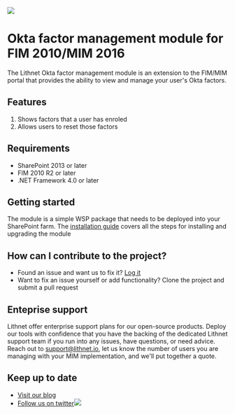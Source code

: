 ![](https://lithnet.github.io/images/logo-ex-small.png)
# Okta factor management module for FIM 2010/MIM 2016
The Lithnet Okta factor management module is an extension to the FIM/MIM portal that provides the ability to view and manage your user's Okta factors.

## Features
1. Shows factors that a user has enroled
2. Allows users to reset those factors

## Requirements
* SharePoint 2013 or later
* FIM 2010 R2 or later
* .NET Framework 4.0 or later

## Getting started
The module is a simple WSP package that needs to be deployed into your SharePoint farm. The [installation guide](https://github.com/lithnet/resourcemanagement-ui-oktafactormanagement/wiki/Installation-and-upgrade-steps) covers all the steps for installing and upgrading the module

## How can I contribute to the project?
* Found an issue and want us to fix it? [Log it](https://github.com/lithnet/resourcemanagement-ui-oktafactormanagement/issues)
* Want to fix an issue yourself or add functionality? Clone the project and submit a pull request

## Enteprise support
Lithnet offer enterprise support plans for our open-source products. Deploy our tools with confidence that you have the backing of the dedicated Lithnet support team if you run into any issues, have questions, or need advice. Reach out to support@lithnet.io, let us know the number of users you are managing with your MIM implementation, and we'll put together a quote.

## Keep up to date
* [Visit our blog](http://blog.lithnet.io)
* [Follow us on twitter](https://twitter.com/lithnet_io)![](http://twitter.com/favicon.ico)
